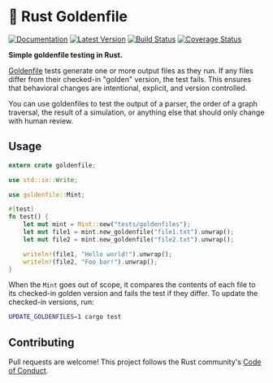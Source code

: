 # 👑 Rust Goldenfile

[![Documentation](https://docs.rs/goldenfile/badge.svg)](https://docs.rs/goldenfile) [![Latest Version](https://img.shields.io/crates/v/goldenfile.svg)](https://crates.io/crates/goldenfile) [![Build Status](https://github.com/calder/rust-goldenfile/actions/workflows/test.yaml/badge.svg)](https://github.com/calder/rust-goldenfile/actions/workflows/test.yaml?query=branch%3Amain) [![Coverage Status](https://codecov.io/github/calder/rust-goldenfile/branch/main/graph/badge.svg?token=ROF7q6w5no)](https://app.codecov.io/gh/calder/rust-goldenfile)

**Simple goldenfile testing in Rust.**

[Goldenfile](https://softwareengineering.stackexchange.com/questions/358786/what-is-golden-files) tests generate one or more output files as they run. If any files differ from their checked-in "golden" version, the test fails. This ensures that behavioral changes are intentional, explicit, and version controlled.

You can use goldenfiles to test the output of a parser, the order of a graph traversal, the result of a simulation, or anything else that should only change with human review.

## Usage

```rust
extern crate goldenfile;

use std::io::Write;

use goldenfile::Mint;

#[test]
fn test() {
    let mut mint = Mint::new("tests/goldenfiles");
    let mut file1 = mint.new_goldenfile("file1.txt").unwrap();
    let mut file2 = mint.new_goldenfile("file2.txt").unwrap();

    writeln!(file1, "Hello world!").unwrap();
    writeln!(file2, "Foo bar!").unwrap();
}
```

When the `Mint` goes out of scope, it compares the contents of each file to its checked-in golden version and fails the test if they differ. To update the checked-in versions, run:
```sh
UPDATE_GOLDENFILES=1 cargo test
```

## Contributing

Pull requests are welcome! This project follows the Rust community's [Code of Conduct](https://www.rust-lang.org/policies/code-of-conduct).
